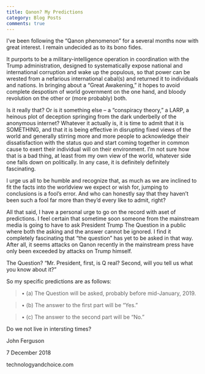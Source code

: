 ```yaml
---
title: Qanon? My Predictions
category: Blog Posts
comments: true
---
```


I’ve been following the “Qanon phenomenon” for a several months now with great interest. I remain undecided as to its bono fides. 

It purports to be a military-intelligence operation in coordination with the Trump administration, designed to systematically expose national and international corruption and wake up the populous, so that power can be wrested from a nefarious international cabal(s) and returned it to individuals and nations. In bringing about a “Great Awakening,” it hopes to avoid complete despotism of world government on the one hand, and bloody revolution on the other or (more probably) both.

Is it really that? Or is it something else – a “conspiracy theory,” a LARP, a heinous plot of deception springing from the dark underbelly of the anonymous internet? Whatever it actually is, it is time to admit that it is SOMETHING, and that it is being effective in disrupting fixed views of the world and generally stirring more and more people to acknowledge their dissatisfaction with the status quo and start coming together in common cause to exert their individual will on their environment. I’m not sure how that is a bad thing, at least from my own view of the world, whatever side one falls down on politically. In any case, it is definitely definitely fascinating.

I urge us all to be humble and recognize that, as much as we are inclined to fit the facts into the worldview we expect or wish for, jumping to conclusions is a fool’s error. And who can honestly say that they haven’t been such a fool far more than they’d every like to admit, right?

All that said, I have a personal urge to go on the record with aset of predictions. I feel certain that sometime soon someone from the mainstream media is going to have to ask President Trump The Question in a public where both the asking and the answer cannot be ignored. I find it completely fascinating that “the question” has yet to be asked in that way. After all, it seems attacks on Qanon recently in the mainstream press have only been exceeded by attacks on Trump himself. 

The Question? “Mr. President, first, is Q real? Second, will you tell us what you know about it?” 

So my specific predictions are as follows: 

>• (a) The Question will be asked, probably before mid-January, 2019.
      
>• (b) The answer to the first part will be “Yes.” 
      
>• (c) The answer to the second part will be “No.”

Do we not live in intersting times?

John Ferguson

7 December 2018

technologyandchoice.com
